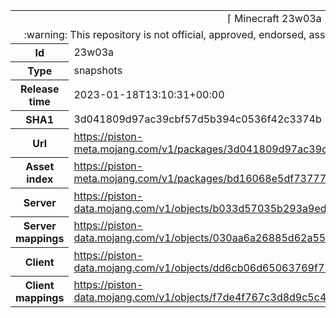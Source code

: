 <html><table>
<tr><td colspan="2" align="center"><img width="0" height="0"><br/>⌈ Minecraft 23w03a ⌋<br/><img width="0" height="0"></td></tr>
<tr><td colspan="2" align="center"><img width="0" height="0"><br/>
:warning: This repository is not official, approved, endorsed, associated or connected with Mojang :warning:
<br/><img width="0" height="0"></td></tr>
<tr><th>Id</th><td>23w03a</td></tr>
<tr><th>Type</th><td>snapshots</td></tr>
<tr><th>Release time</th><td>2023-01-18T13:10:31+00:00</td></tr>
<tr><th>SHA1</th><td>3d041809d97ac39cbf57d5b394c0536f42c3374b</td></tr>
<tr><th>Url</th><td><a href="https://piston-meta.mojang.com/v1/packages/3d041809d97ac39cbf57d5b394c0536f42c3374b/23w03a.json">https://piston-meta.mojang.com/v1/packages/3d041809d97ac39cbf57d5b394c0536f42c3374b/23w03a.json</a></td></tr>
<tr><th>Asset index</th><td><a href="https://piston-meta.mojang.com/v1/packages/bd16068e5df73777f4a10bef06e32d048a51e97f/2.json">https://piston-meta.mojang.com/v1/packages/bd16068e5df73777f4a10bef06e32d048a51e97f/2.json</a></td></tr>
<tr><th>Server</th><td><a href="https://piston-data.mojang.com/v1/objects/b033d57035b293a9eda548db0615c1c89c21ea28/server.jar">https://piston-data.mojang.com/v1/objects/b033d57035b293a9eda548db0615c1c89c21ea28/server.jar</a></td></tr>
<tr><th>Server mappings</th><td><a href="https://piston-data.mojang.com/v1/objects/030aa6a26885d62a55864b16e1a2000ba91de726/server.txt">https://piston-data.mojang.com/v1/objects/030aa6a26885d62a55864b16e1a2000ba91de726/server.txt</a></td></tr>
<tr><th>Client</th><td><a href="https://piston-data.mojang.com/v1/objects/dd6cb06d65063769f7581ac2f5f800fe9531e28a/client.jar">https://piston-data.mojang.com/v1/objects/dd6cb06d65063769f7581ac2f5f800fe9531e28a/client.jar</a></td></tr>
<tr><th>Client mappings</th><td><a href="https://piston-data.mojang.com/v1/objects/f7de4f767c3d8d9c5c4779933f175eeb738d7f65/client.txt">https://piston-data.mojang.com/v1/objects/f7de4f767c3d8d9c5c4779933f175eeb738d7f65/client.txt</a></td></tr>
</table></html>